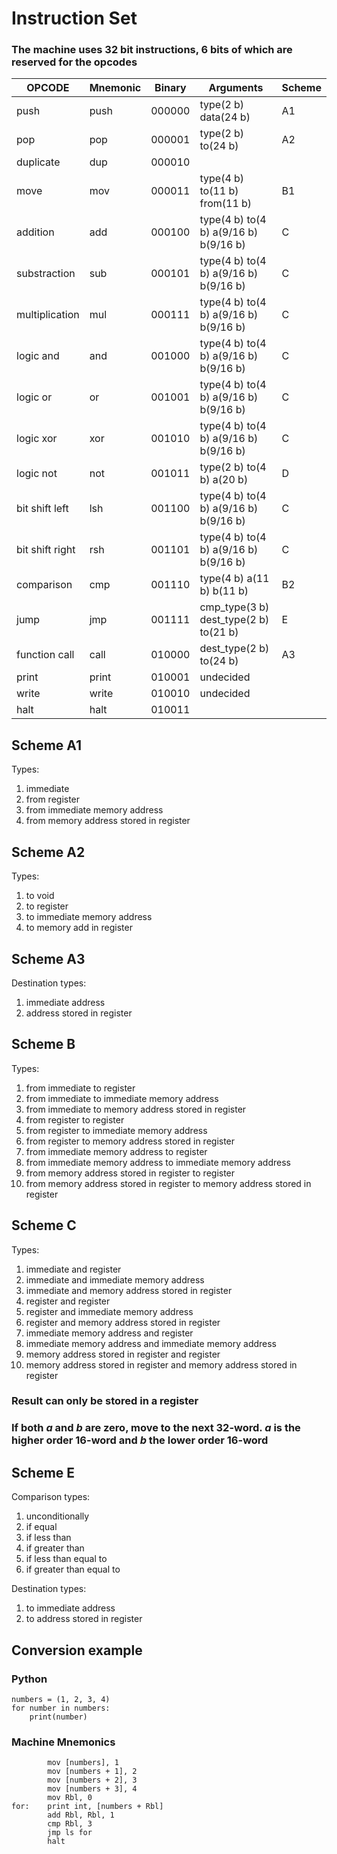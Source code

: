 # Instruction Set
### The machine uses 32 bit instructions, 6 bits of which are reserved for the opcodes

| OPCODE           | Mnemonic    | Binary   | Arguments                               | Scheme |
|------------------|-------------|----------|-----------------------------------------|--------|
| push             |  push       |  000000  | type(2 b)  data(24 b)                   | A1     |
| pop              |  pop        |  000001  | type(2 b)  to(24 b)                     | A2     |
| duplicate        |  dup        |  000010  |                                         |        |
| move             |  mov        |  000011  | type(4 b)  to(11 b)  from(11 b)         | B1     |
| addition         |  add        |  000100  | type(4 b)  to(4 b)  a(9/16 b)  b(9/16 b)| C      |
| substraction     |  sub        |  000101  | type(4 b)  to(4 b)  a(9/16 b)  b(9/16 b)| C      |
| multiplication   |  mul        |  000111  | type(4 b)  to(4 b)  a(9/16 b)  b(9/16 b)| C      |
| logic and        |  and        |  001000  | type(4 b)  to(4 b)  a(9/16 b)  b(9/16 b)| C      |
| logic or         |  or         |  001001  | type(4 b)  to(4 b)  a(9/16 b)  b(9/16 b)| C      |
| logic xor        |  xor        |  001010  | type(4 b)  to(4 b)  a(9/16 b)  b(9/16 b)| C      |
| logic not        |  not        |  001011  | type(2 b)  to(4 b)  a(20 b)             | D      |
| bit shift left   |  lsh        |  001100  | type(4 b)  to(4 b)  a(9/16 b)  b(9/16 b)| C      |
| bit shift right  |  rsh        |  001101  | type(4 b)  to(4 b)  a(9/16 b)  b(9/16 b)| C      |
| comparison       |  cmp        |  001110  | type(4 b)  a(11 b)  b(11 b)             | B2     |
| jump             |  jmp        |  001111  | cmp_type(3 b) dest_type(2 b)  to(21 b)  | E      |
| function call    |  call       |  010000  | dest_type(2 b)  to(24 b)                | A3     |
| print            |  print      |  010001  | undecided                               |        |
| write            |  write      |  010010  | undecided                               |        |
| halt             |  halt       |  010011  |                                         |        |

## Scheme A1
Types:
1. immediate
2. from register
3. from immediate memory address
4. from memory address stored in register

## Scheme A2
Types:
1. to void
2. to register
3. to immediate memory address
4. to memory add in register

## Scheme A3
Destination types:
1. immediate address
2. address stored in register

## Scheme B
Types:
1. from immediate to register
2. from immediate to immediate memory address
3. from immediate to memory address stored in register
4. from register to register
5. from register to immediate memory address
6. from register to memory address stored in register
7. from immediate memory address to register
8. from immediate memory address to immediate memory address
9. from memory address stored in register to register
10. from memory address stored in register to memory address stored in register

## Scheme C
Types:
1. immediate and register
2. immediate and immediate memory address
3. immediate and memory address stored in register
4. register and register
5. register and immediate memory address
6. register and memory address stored in register
7. immediate memory address and register
8. immediate memory address and immediate memory address
9. memory address stored in register and register
10. memory address stored in register and memory address stored in register
### Result can only be stored in a register
### If both *a* and *b* are zero, move to the next 32-word. *a* is the higher order 16-word and *b* the lower order 16-word

## Scheme E
Comparison types:
1. unconditionally
2. if equal
3. if less than
4. if greater than
5. if less than equal to
6. if greater than equal to  

Destination types:
1. to immediate address
2. to address stored in register


## Conversion example
### Python
```
numbers = (1, 2, 3, 4)
for number in numbers:
    print(number)
```

### Machine Mnemonics
```
        mov [numbers], 1
        mov [numbers + 1], 2
        mov [numbers + 2], 3
        mov [numbers + 3], 4
        mov Rbl, 0
for:    print int, [numbers + Rbl]
        add Rbl, Rbl, 1
        cmp Rbl, 3
        jmp ls for
        halt
```
